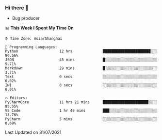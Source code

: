 ### Hi there 👋
* Bug producer
<!--START_SECTION:waka-->
📊 **This Week I Spent My Time On** 

```text
⌚︎ Time Zone: Asia/Shanghai

💬 Programming Languages: 
Python                   12 hrs              ██████████████████████░░░   90.56% 
JSON                     45 mins             █░░░░░░░░░░░░░░░░░░░░░░░░   5.71% 
Markdown                 29 mins             █░░░░░░░░░░░░░░░░░░░░░░░░   3.71% 
Text                     0 secs              ░░░░░░░░░░░░░░░░░░░░░░░░░   0.02% 
INI                      0 secs              ░░░░░░░░░░░░░░░░░░░░░░░░░   0.01%

🔥 Editors: 
PyCharmCore              11 hrs 21 mins      █████████████████████░░░░   85.55% 
VS Code                  1 hr 49 mins        ███░░░░░░░░░░░░░░░░░░░░░░   13.76% 
PyCharm                  5 mins              ░░░░░░░░░░░░░░░░░░░░░░░░░   0.69%

```


 Last Updated on 31/07/2021
<!--END_SECTION:waka-->
